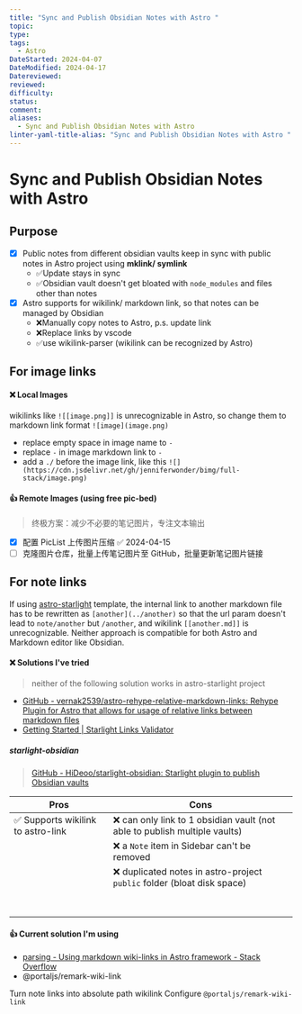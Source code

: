 ```yaml
---
title: "Sync and Publish Obsidian Notes with Astro "
topic: 
type: 
tags:
  - Astro
DateStarted: 2024-04-07
DateModified: 2024-04-17
Datereviewed: 
reviewed: 
difficulty: 
status: 
comment: 
aliases:
  - Sync and Publish Obsidian Notes with Astro
linter-yaml-title-alias: "Sync and Publish Obsidian Notes with Astro "
---
```


# Sync and Publish Obsidian Notes with Astro

## Purpose

- [x] Public notes from different obsidian vaults keep in sync with public notes in Astro project using **mklink/ symlink**
  - ✅Update stays in sync
  - ✅Obsidian vault doesn't get bloated with `node_modules` and files other than notes
- [x] Astro supports for wikilink/ markdown link, so that notes can be managed by Obsidian
  - ❌Manually copy notes to Astro, p.s. update link
  - ❌Replace links by vscode
  - ✅use wikilink-parser (wikilink can be recognized by Astro)

## For image links

#### ❌ Local Images

wikilinks like `![[image.png]]` is unrecognizable in Astro, so change them to markdown link format `![image](image.png)`

- replace empty space in image name to `-`
- replace `-` in image markdown link to `-`
- add a `./` before the image link, like this `![](https://cdn.jsdelivr.net/gh/jenniferwonder/bimg/full-stack/image.png)`

#### 👍 Remote Images (using free pic-bed)

> 终极方案：减少不必要的笔记图片，专注文本输出

- [x] 配置 PicList 上传图片压缩 ✅ 2024-04-15
- [ ] 克隆图片仓库，批量上传笔记图片至 GitHub，批量更新笔记图片链接

## For note links

If using [astro-starlight](https://starlight.astro.build/getting-started/) template, the internal link to another markdown file has to be rewritten as `[another](../another)` so that the url param doesn't lead to `note/another` but `/another`, and wikilink `[[another.md]]` is unrecognizable. Neither approach is compatible for both Astro and Markdown editor like Obsidian.

#### ❌ Solutions I've tried

> neither of the following solution works in astro-starlight project

- [GitHub - vernak2539/astro-rehype-relative-markdown-links: Rehype Plugin for Astro that allows for usage of relative links between markdown files](https://github.com/vernak2539/astro-rehype-relative-markdown-links)
- [Getting Started | Starlight Links Validator](https://starlight-links-validator.vercel.app/getting-started/)

##### starlight-obsidian

> [GitHub - HiDeoo/starlight-obsidian: Starlight plugin to publish Obsidian vaults](https://github.com/HiDeoo/starlight-obsidian)

| Pros                               | Cons                                                                       |
| ---------------------------------- | -------------------------------------------------------------------------- |
| ✅ Supports wikilink to astro-link | ❌ can only link to 1 obsidian vault (not able to publish multiple vaults) |
|                                    | ❌ a `Note` item in Sidebar can't be removed                               |
|                                    | ❌ duplicated notes in astro-project `public` folder (bloat disk space)    |
|                                    | <br><br>                                                                   |

#### 👍 Current solution I'm using

- [parsing - Using markdown wiki-links in Astro framework - Stack Overflow](https://stackoverflow.com/questions/76163067/using-markdown-wiki-links-in-astro-framework)
- @portaljs/remark-wiki-link

Turn note links into absolute path wikilink
Configure `@portaljs/remark-wiki-link`
